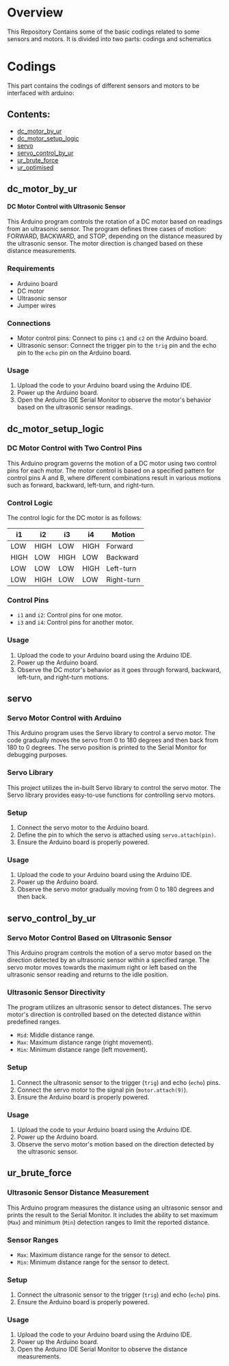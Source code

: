 # Overview
This Repository Contains some of the basic codings related to some sensors and motors. It is divided into two parts: codings and schematics

# Codings
This part contains the codings of different sensors and motors to be interfaced with arduino:

## Contents:
- [dc_motor_by_ur](#dc_motor_by_ur)
- [dc_motor_setup_logic](#dc_motor_setup_logic)
- [servo](#servo)
- [servo_control_by_ur](#servo_control_by_ur)
- [ur_brute_force](#ur_brute_force)
- [ur_optimised](#ur_optimised)

## dc_motor_by_ur
  #### DC Motor Control with Ultrasonic Sensor

This Arduino program controls the rotation of a DC motor based on readings from an ultrasonic sensor. The program defines three cases of motion: FORWARD, BACKWARD, and STOP, depending on the distance measured by the ultrasonic sensor. The motor direction is changed based on these distance measurements.

### Requirements

- Arduino board
- DC motor
- Ultrasonic sensor
- Jumper wires

### Connections

- Motor control pins: Connect to pins `c1` and `c2` on the Arduino board.
- Ultrasonic sensor: Connect the trigger pin to the `trig` pin and the echo pin to the `echo` pin on the Arduino board.

### Usage

1. Upload the code to your Arduino board using the Arduino IDE.
2. Power up the Arduino board.
3. Open the Arduino IDE Serial Monitor to observe the motor's behavior based on the ultrasonic sensor readings.

## dc_motor_setup_logic
### DC Motor Control with Two Control Pins

This Arduino program governs the motion of a DC motor using two control pins for each motor. The motor control is based on a specified pattern for control pins A and B, where different combinations result in various motions such as forward, backward, left-turn, and right-turn.

### Control Logic

The control logic for the DC motor is as follows:

| i1 | i2 | i3 | i4 | Motion          |
|----|----|----|----|-----------------|
| LOW| HIGH| LOW| HIGH| Forward         |
| HIGH| LOW| HIGH| LOW| Backward        |
| LOW| LOW| LOW| HIGH| Left-turn       |
| LOW| HIGH| LOW| LOW| Right-turn      |

### Control Pins

- `i1` and `i2`: Control pins for one motor.
- `i3` and `i4`: Control pins for another motor.

### Usage

1. Upload the code to your Arduino board using the Arduino IDE.
2. Power up the Arduino board.
3. Observe the DC motor's behavior as it goes through forward, backward, left-turn, and right-turn motions.

## servo
### Servo Motor Control with Arduino

This Arduino program uses the Servo library to control a servo motor. The code gradually moves the servo from 0 to 180 degrees and then back from 180 to 0 degrees. The servo position is printed to the Serial Monitor for debugging purposes.

### Servo Library

This project utilizes the in-built Servo library to control the servo motor. The Servo library provides easy-to-use functions for controlling servo motors.

### Setup

1. Connect the servo motor to the Arduino board.
2. Define the pin to which the servo is attached using `servo.attach(pin)`.
3. Ensure the Arduino board is properly powered.

### Usage

1. Upload the code to your Arduino board using the Arduino IDE.
2. Power up the Arduino board.
3. Observe the servo motor gradually moving from 0 to 180 degrees and then back.

## servo_control_by_ur
### Servo Motor Control Based on Ultrasonic Sensor

This Arduino program controls the motion of a servo motor based on the direction detected by an ultrasonic sensor within a specified range. The servo motor moves towards the maximum right or left based on the ultrasonic sensor reading and returns to the idle position.

### Ultrasonic Sensor Directivity

The program utilizes an ultrasonic sensor to detect distances. The servo motor's direction is controlled based on the detected distance within predefined ranges.

- `Mid`: Middle distance range.
- `Max`: Maximum distance range (right movement).
- `Min`: Minimum distance range (left movement).

### Setup

1. Connect the ultrasonic sensor to the trigger (`trig`) and echo (`echo`) pins.
2. Connect the servo motor to the signal pin (`motor.attach(9)`).
3. Ensure the Arduino board is properly powered.

### Usage

1. Upload the code to your Arduino board using the Arduino IDE.
2. Power up the Arduino board.
3. Observe the servo motor's motion based on the direction detected by the ultrasonic sensor.

## ur_brute_force
### Ultrasonic Sensor Distance Measurement

This Arduino program measures the distance using an ultrasonic sensor and prints the result to the Serial Monitor. It includes the ability to set maximum (`Max`) and minimum (`Min`) detection ranges to limit the reported distance.

### Sensor Ranges

- `Max`: Maximum distance range for the sensor to detect.
- `Min`: Minimum distance range for the sensor to detect.

### Setup

1. Connect the ultrasonic sensor to the trigger (`trig`) and echo (`echo`) pins.
2. Ensure the Arduino board is properly powered.

### Usage

1. Upload the code to your Arduino board using the Arduino IDE.
2. Power up the Arduino board.
3. Open the Arduino IDE Serial Monitor to observe the distance measurements.
